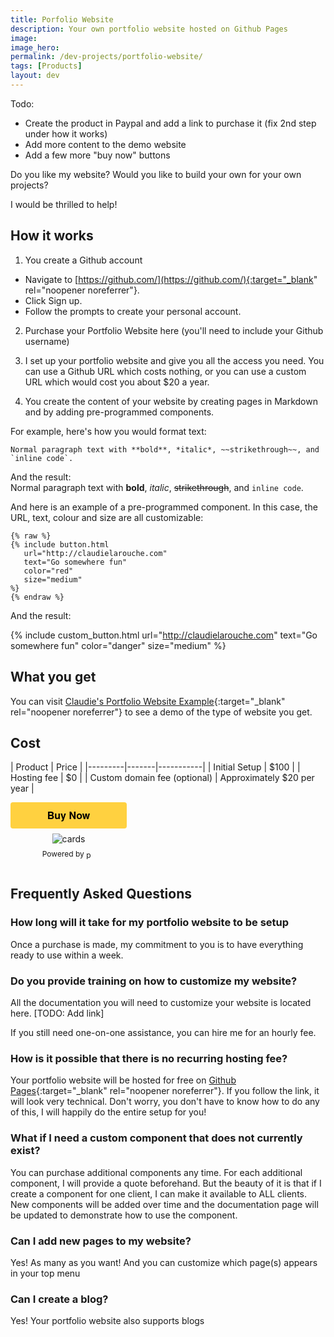 ```yaml
---
title: Porfolio Website
description: Your own portfolio website hosted on Github Pages
image:
image_hero: 
permalink: /dev-projects/portfolio-website/
tags: [Products]
layout: dev
---
```


Todo: 
- Create the product in Paypal and add a link to purchase it (fix 2nd step under how it works)
- Add more content to the demo website
- Add a few more "buy now" buttons

Do you like my website? Would you like to build your own for your own projects?  

I would be thrilled to help!  

## How it works

1. You create a Github account
  - Navigate to [https://github.com/](https://github.com/){:target="_blank" rel="noopener noreferrer"}.
  - Click Sign up.
  - Follow the prompts to create your personal account.

2. Purchase your Portfolio Website here (you'll need to include your Github username)

3. I set up your portfolio website and give you all the access you need. You can use a Github URL which costs nothing, or you can use a custom URL which would cost you about $20 a year. 

4. You create the content of your website by creating pages in Markdown and by adding pre-programmed components. 

For example, here's how you would format text:

```
Normal paragraph text with **bold**, *italic*, ~~strikethrough~~, and `inline code`.
```

And the result:  
Normal paragraph text with **bold**, *italic*, ~~strikethrough~~, and `inline code`.

And here is an example of a pre-programmed component. In this case, the URL, text, colour and size are all customizable:

```
{% raw %}
{% include button.html
   url="http://claudielarouche.com"
   text="Go somewhere fun"
   color="red"
   size="medium"
%}
{% endraw %}
```
And the result:  

{% include custom_button.html
   url="http://claudielarouche.com"
   text="Go somewhere fun"
   color="danger"
   size="medium"
%}

## What you get

You can visit [Claudie's Portfolio Website Example](https://claudielarouche.github.io/portfolio-test/){:target="_blank" rel="noopener noreferrer"} to see a demo of the type of website you get. 

<div id="paypal-container-YXRHGMZRBGPTQ"></div>
<script>
  paypal.HostedButtons({
    hostedButtonId: "YXRHGMZRBGPTQ",
  }).render("#paypal-container-YXRHGMZRBGPTQ")
</script>

## Cost

| Product | Price | 
|---------|-------|-----------|
| Initial Setup | $100 | 
| Hosting fee | $0 | 
| Custom domain fee (optional) | Approximately $20 per year |

<style>.pp-YXRHGMZRBGPTQ{text-align:center;border:none;border-radius:0.25rem;min-width:11.625rem;padding:0 2rem;height:2.625rem;font-weight:bold;background-color:#FFD140;color:#000000;font-family:"Helvetica Neue",Arial,sans-serif;font-size:1rem;line-height:1.25rem;cursor:pointer;}</style>
<form action="https://www.paypal.com/ncp/payment/YXRHGMZRBGPTQ" method="post" target="_blank" style="display:inline-grid;justify-items:center;align-content:start;gap:0.5rem;">
  <input class="pp-YXRHGMZRBGPTQ" type="submit" value="Buy Now" />
  <img src=https://www.paypalobjects.com/images/Debit_Credit_APM.svg alt="cards" />
  <section style="font-size: 0.75rem;"> Powered by <img src="https://www.paypalobjects.com/paypal-ui/logos/svg/paypal-wordmark-color.svg" alt="paypal" style="height:0.875rem;vertical-align:middle;"/></section>
</form>

## Frequently Asked Questions

### How long will it take for my portfolio website to be setup

Once a purchase is made, my commitment to you is to have everything ready to use within a week.

### Do you provide training on how to customize my website?

All the documentation you will need to customize your website is located here. [TODO: Add link]  

If you still need one-on-one assistance, you can hire me for an hourly fee.

### How is it possible that there is no recurring hosting fee? 

Your portfolio website will be hosted for free on [Github Pages](https://pages.github.com/){:target="_blank" rel="noopener noreferrer"}. If you follow the link, it will look very technical. Don't worry, you don't have to know how to do any of this, I will happily do the entire setup for you!

### What if I need a custom component that does not currently exist?

You can purchase additional components any time. For each additional component, I will provide a quote beforehand. But the beauty of it is that if I create a component for one client, I can make it available to ALL clients. New components will be added over time and the documentation page will be updated to demonstrate how to use the component. 

### Can I add new pages to my website?

Yes! As many as you want! And you can customize which page(s) appears in your top menu

### Can I create a blog?

Yes! Your portfolio website also supports blogs

<div id="paypal-container-YXRHGMZRBGPTQ"></div>
<script>
  paypal.HostedButtons({
    hostedButtonId: "YXRHGMZRBGPTQ",
  }).render("#paypal-container-YXRHGMZRBGPTQ")
</script>